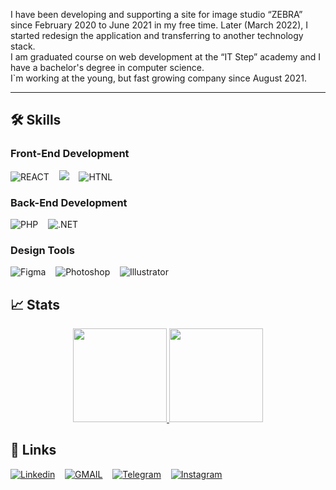 I have been developing and supporting a site for image studio “ZEBRA” since February 2020 to June 2021 in my free time. Later (March 2022), I started redesign the application and transferring to another technology stack. <br/>
I am graduated course on web development at the “IT Step” academy and I have a bachelor's degree in computer science. <br/>
I`m working at the young, but fast growing company since August 2021.

<hr/>

<h2>
🛠️ Skills
</h2>

<h3>
 Front-End Development 
</h3>

![REACT](https://img.shields.io/badge/react-0d1117?style=for-the-badge&logo=react&label=&logoColor=blue&labelColor=black)
&nbsp;&nbsp;
![](https://img.shields.io/badge/scss-0d1117?style=for-the-badge&logo=css3&label=&logoColor=blue&labelColor=black)
&nbsp;&nbsp;
![HTNL](https://img.shields.io/badge/html-0d1117?style=for-the-badge&logo=html5&label=&labelColor=black)

<h3>
 Back-End Development 
</h3>

![PHP](https://img.shields.io/badge/php-0d1117?style=for-the-badge&logo=php&label=&labelColor=black)
&nbsp;&nbsp;
![.NET](https://img.shields.io/badge/.net-0d1117?style=for-the-badge&logo=.net&label=&labelColor=black)
&nbsp;&nbsp;

<h3>
 Design Tools
</h3>

![Figma](https://img.shields.io/badge/figma-0d1117?style=for-the-badge&logo=figma&label=&labelColor=black)
&nbsp;&nbsp;
![Photoshop](https://img.shields.io/badge/photoshop-0d1117?style=for-the-badge&logo=adobe-photoshop&label=&labelColor=black)
&nbsp;&nbsp;
![Illustrator](https://img.shields.io/badge/illustrator-0d1117?style=for-the-badge&logo=adobe-illustrator&label=&labelColor=black)

<h2>
📈 Stats
</h2>

<p align='center'>
<a href="https://github.com/KonstantinBylbas">
  <img height="150px" src="https://github-readme-stats.vercel.app/api?username=KonstantinBylbas&layout=compact&include_all_commits=true&show_icons=true&border_color=eee&border_radius=0&bg_color=0d1117&text_color=cecece&langs_count=8count_private=true&icon_color=f1e05a&title_color=eee&custom_title=My stats"/>
  <img height="150px" src="https://github-readme-stats.vercel.app/api/top-langs/?username=KonstantinBylbas&hide=html,css&layout=compact&border_color=eee&border_radius=0&bg_color=0d1117&title_color=eee&text_color=cecece&langs_count=6&count_private=true&custom_title=Languages"/>
</a>
</p>

<h2>
🔗 Links
</h2>

[![Linkedin](https://img.shields.io/badge/linkedin-0d1117?style=for-the-badge&logo=linkedin&logoColor=blue&label=&labelColor=black)](https://www.linkedin.com/in/konstantinbylbas/)
&nbsp;&nbsp;
[![GMAIL](https://img.shields.io/badge/gmail-0d1117?style=for-the-badge&logo=gmail&label=&labelColor=black)](mailto:KonstantinBylbas@gmail.com)
&nbsp;&nbsp;
[![Telegram](https://img.shields.io/badge/telegram-0d1117?style=for-the-badge&logo=telegram&label=&labelColor=black)](https://t.me/KonstantinBylbas)
&nbsp;&nbsp;
[![Instagram](https://img.shields.io/badge/instagram-0d1117?style=for-the-badge&logo=instagram&label=&labelColor=black)](https://www.instagram.com/zluka._.bubuka/)

<!--
<a href="https://www.linkedin.com/in/konstantinbylbas/">
 <img src='./assets/linkedin.svg' />
</a> &nbsp;&nbsp; 
<a href="mailto:KonstantinBylbas@gmail.com">
 <img src='./assets/gmail.svg' />
</a> &nbsp;&nbsp; 
<a href="https://t.me/KonstantinBylbas">
 <img src='./assets/telegram.svg' />
</a> &nbsp;&nbsp; 
<a href="https://www.instagram.com/zluka._.bubuka/">
 <img src='./assets/instagram.svg' />
</a>
-->
